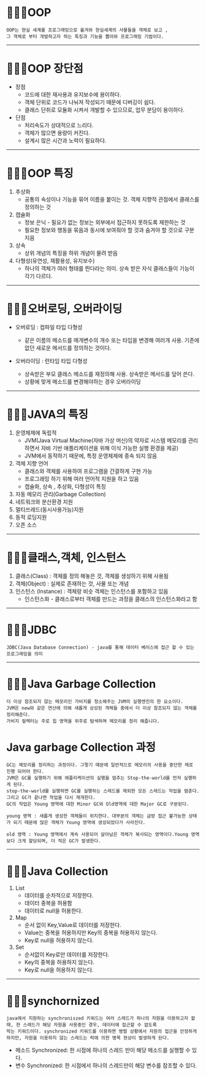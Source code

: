 🧑🏻‍💻OOP
===
    OOP는 현실 세계를 프로그래밍으로 옮겨와 현실세계의 사물들을 객체로 보고 ,
    그 객체로 부터 개발하고자 하는 특징과 기능을 뽑아와 프로그래밍 기법이다.

---

🧑🏻‍💻OOP 장단점 
===
  * 장점
    * 코드에 대한 재사용과 유지보수에 용이하다.
    * 객체 단위로 코드가 나눠져 작성되기 때문에 디버깅이 쉽다.
    * 클래스 단취로 모듈화 시켜서 개발할 수 있으므로, 업무 분담이 용이하다.
  * 단점
    * 처리속도가 상대적으로 느리다.
    * 객체가 많으면 용량이 커진다.
    * 설계시 많은 시간과 노력이 필요하다.
---

🧑🏻‍💻OOP 특징
===
  1. 추상화
     * 공통의 속성이나 기능을 묶어 이름을 붙이는 것. 객체 지향적 관점에서 클래스를 정의하는 것
  2. 캡슐화
     * 정보 은닉 - 필요가 없는 정보는 외부에서 접근하지 못하도록 제한하는 것
     * 필요한 정보와 행동을 묶음과 동시에 보여줘야 할 것과 숨겨야 할 것으로 구분 지음
  3. 상속
     * 상위 개념의 특징을 하위 개념이 물려 받음
  4. 다형성(유연성,  재활용성, 유지보수)
     * 하나의 객체가 여러 형태를 띈다라는 의미. 상속 받은 자식 클래스들이 기능이 각기 다르다.
---

🧑🏻‍💻오버로딩, 오버라이딩 
===
  * 오버로딩 : 컴파일 타입 다형성
    * 같은 이름의 메소드를 매개변수의 개수 또는 타입을 변경해 여러개 사용. 기존에 없던 새로운 메서드를 정의하는 것이다.
    
  * 오버라이딩 : 런타임 타입 다형성
    * 상속받은 부모 클래스 메소드를 재정의해 사용. 상속받은 메서드를 덮어 쓴다.
    * 상황에 맞게 메소드를 변경해야하는 경우 오버라이딩
---
    
🧑🏻‍💻JAVA의 특징
===
  1. 운영체제에 독립적
     * JVM(Java Virtual Machine(자바 가상 머신)의 약자로 시스템 메모리를 관리하면서 자바 기반 애플리케이션을 위해 이식 가능한 실행 환경을 제공)
     * JVM에서 동작하기 때문에, 특정 운영체제에 종속 되지 않음
  2. 객체 지향 언어
     * 클래스와 객체를 사용하여 프로그램을 간결하게 구현 가능
     * 프로그래밍 하기 위해 여러 언어적 지원을 하고 있음
     * 캡슐화, 상속 , 추상화, 다형성이 특징 
  3. 자동 메모리 관리(Garbage Collection)
  4. 네트워크와 분산환경 지원
  5. 멀티쓰레드(동시사용가능)지원
  6. 동적 로딩지원
  7. 오픈 소스
---


🧑🏻‍💻클래스,객체, 인스턴스
===
  1. 클래스(Class) : 객체를 정의 해놓은 것, 객체를 생성하기 위해 사용됨
  2. 객체(Object) : 실제로 존재하는 것, 사물 또는 개념
  3. 인스턴스 (Instance) : 객체랑 비슷 객체는 인스턴스를 포함하고 있음
     * 인스턴스화 - 클래스로부터 객체를 만드는 과정을 클래스의 인스턴스화라고 함
---

🧑🏻‍💻JDBC
===
    JDBC(Java Database Connection) - java를 통해 데이터 베이스에 접근 할 수 있는 프로그래밍을 의미
---

🧑🏻‍💻Java Garbage Collection
===
    더 이상 참조되지 않는 메모리인 가비지를 청소해주는 JVM의 실행엔진의 한 요소이다.
    JVM은 new와 같은 연산에 의해 새롭게 상성된 객체들 중에서 더 이상 참조되지 않는 객체를 정리해준다.
    가비지 컬렉터는 주로 힙 영역을 위주로 탐색하며 메모리를 정리 해줍니다.

Java garbage Collection 과정
===
    GC는 메모리를 정리하는 과정이다. 그렇기 때문에 일반적으로 메모리의 사용을 중단한 채로 진행 되어야 한다.
    JVM은 GC를 실행하기 위해 애플리케이션의 실행을 멈추는 Stop-the-world를 먼저 실행하게 된다. 
    stop-the-world를 실행하면 GC를 실행하는 스레드를 제외한 모든 스레드는 작업을 멈춘다.그리고 GC가 끝나면 작업을 다시 재개한다.
    GC의 작업은 Young 영역에 대한 Minor GC와 Old영역에 대한 Major GC로 구분된다.

    young 영역 : 새롭게 생성한 객체들이 위치한다. 대부분의 객체는 금방 접근 불가능한 상태가 되기 때문에 많은 객체가 Young 영역에 생성되었다가 사라진다.

    old 영역 : Young 영역에서 계속 사용되어 살아남은 객체가 복사되는 영역이다.Young 영역보다 크게 할당되며, 더 적은 GC가 발생한다.

---
🧑🏻‍💻Java Collection
===
  1. List
     * 데이터를 순차적으로 저장한다.
     * 데이터 중복을 허용함
     * 데이터로 null을 허용한다.
  2. Map
     * 순서 없이 Key,Value로 데이터를 저장한다.
     * Value는 중복을 허용하지만 Key의 중복을 허용하지 않는다.
     * Key로 null을 허용하지 않는다.
  3. Set
     * 순서없이 Key로만 데이터를 저장한다.
     * Key의 중복을 허용하지 않는다.
     * Key로 null을 허용하지 않는다.
---

🧑🏻‍💻synchornized
===
    java에서 지원하는 synchroniszed 키워드는 여러 스레드가 하나의 자원을 이용하고자 할 때, 한 스레드가 해당 자원을 사용중인 경우, 데이터에 접근할 수 없도록
    막는 키워드이다. synchronized 키워드를 이용하면 병렬 상황에서 자원의 접근을 안정하게 하지만, 자원을 이용하지 않는 스레드는 락에 의한 병목 현상이 발생하게 된다.

* 메소드 Synchronized: 한 시점에 하나의 스레드 만이 해당 메소드를 실행할 수 있다.
* 변수 Synchronized: 한 시점에서 하나의 스레드만이 해당 변수를 참조할 수 있다.



